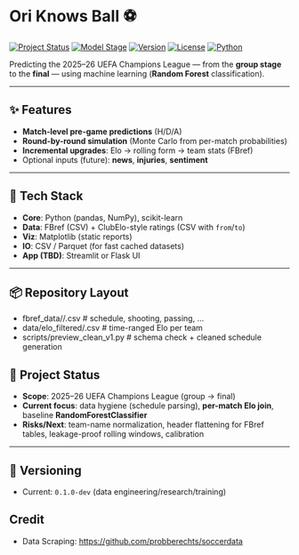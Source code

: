 # Ori Knows Ball ⚽️

[![Project Status](https://img.shields.io/badge/status-Pre--Alpha-orange)]()
[![Model Stage](https://img.shields.io/badge/model-training_in_progress-blue)]()
[![Version](https://img.shields.io/badge/version-0.1.0--dev-lightgrey)]()
[![License](https://img.shields.io/badge/license-MIT-black)]()
[![Python](https://img.shields.io/badge/python-3.10%2B-informational)]()

Predicting the 2025–26 UEFA Champions League — from the **group stage** to the **final** — using machine learning (**Random Forest** classification).

---

## ✨ Features
- **Match-level pre-game predictions** (H/D/A)
- **Round-by-round simulation** (Monte Carlo from per-match probabilities)
- **Incremental upgrades**: Elo → rolling form → team stats (FBref)
- Optional inputs (future): **news**, **injuries**, **sentiment**

---

## 🧰 Tech Stack
- **Core**: Python (pandas, NumPy), scikit-learn
- **Data**: FBref (CSV) + ClubElo-style ratings (CSV with `from`/`to`)
- **Viz**: Matplotlib (static reports)
- **IO**: CSV / Parquet (for fast cached datasets)
- **App (TBD)**: Streamlit or Flask UI

---

## 📦 Repository Layout
- fbref_data/<season>/.csv # schedule, shooting, passing, ...
- data/elo_filtered/.csv # time-ranged Elo per team
- scripts/preview_clean_v1.py # schema check + cleaned schedule generation

## 🚦 Project Status
- **Scope**: 2025–26 UEFA Champions League (group → final)
- **Current focus**: data hygiene (schedule parsing), **per-match Elo join**, baseline **RandomForestClassifier**
- **Risks/Next**: team-name normalization, header flattening for FBref tables, leakage-proof rolling windows, calibration

---

## 🔖 Versioning
- Current: `0.1.0-dev` (data engineering/research/training)

## Credit
- Data Scraping: https://github.com/probberechts/soccerdata